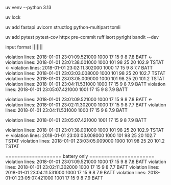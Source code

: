 uv venv --python 3.13

uv lock

uv add fastapi uvicorn structlog python-multipart tomli

uv add pytest pytest-cov httpx pre-commit ruff isort pyright bandit --dev

input format
<timestamp>|<satellite-id>|<red-high-limit>|<yellow-high-limit>|<yellow-low-limit>|<red-low-limit>|<raw-value>|<component>


violation lines:  2018-01-01 23:01:09.521000 1000 17 15 9 8 7.8 BATT        <-
violation lines:  2018-01-01 23:01:38.001000 1000 101 98 25 20 102.9 TSTAT  <-
violation lines:  2018-01-01 23:02:11.302000 1000 17 15 9 8 7.7 BATT
violation lines:  2018-01-01 23:03:03.008000 1000 101 98 25 20 102.7 TSTAT
violation lines:  2018-01-01 23:03:05.009000 1000 101 98 25 20 101.2 TSTAT
violation lines:  2018-01-01 23:04:11.531000 1000 17 15 9 8 7.9 BATT
violation lines:  2018-01-01 23:05:07.421000 1001 17 15 9 8 7.9 BATT

violation lines:  2018-01-01 23:01:09.521000 1000 17 15 9 8 7.8 BATT        <-
violation lines:  2018-01-01 23:02:11.302000 1000 17 15 9 8 7.7 BATT
violation lines:  2018-01-01 23:04:11.531000 1000 17 15 9 8 7.9 BATT

violation lines:  2018-01-01 23:05:07.421000 1001 17 15 9 8 7.9 BATT


violation lines:  2018-01-01 23:01:38.001000 1000 101 98 25 20 102.9 TSTAT  <-
violation lines:  2018-01-01 23:03:03.008000 1000 101 98 25 20 102.7 TSTAT
violation lines:  2018-01-01 23:03:05.009000 1000 101 98 25 20 101.2 TSTAT

=================== battery only ======================
violation lines:  2018-01-01 23:01:09.521000 1000 17 15 9 8 7.8 BATT
violation lines:  2018-01-01 23:02:11.302000 1000 17 15 9 8 7.7 BATT
violation lines:  2018-01-01 23:04:11.531000 1000 17 15 9 8 7.9 BATT
violation lines:  2018-01-01 23:05:07.421000 1001 17 15 9 8 7.9 BATT
